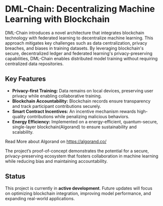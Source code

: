 # DML-Chain: Decentralizing Machine Learning with Blockchain

DML-Chain introduces a novel architecture that integrates blockchain technology with federated learning to decentralize machine learning. This approach mitigates key challenges such as data centralization, privacy breaches, and biases in training datasets. By leveraging blockchain's secure, decentralized ledger and federated learning's privacy-preserving capabilities, DML-Chain enables distributed model training without requiring centralized data repositories.

## Key Features
- **Privacy-first Training:** Data remains on local devices, preserving user privacy while enabling collaborative training.
- **Blockchain Accountability:** Blockchain records ensure transparency and track participant contributions securely.
- **Smart Contract Incentives:** An incentive mechanism rewards high-quality contributions while penalizing malicious behaviors.
- **Energy Efficiency:** Implemented on a energy-efficient, quantum-secure, single-layer blockchain(Algorand) to ensure sustainability and scalability.

Read More about Algorand on https://algorand.co/

The project’s proof-of-concept demonstrates the potential for a secure, privacy-preserving ecosystem that fosters collaboration in machine learning while reducing bias and maintaining accountability.

## Status
This project is currently in **active development**. Future updates will focus on optimizing blockchain integration, improving model performance, and expanding real-world applications.
